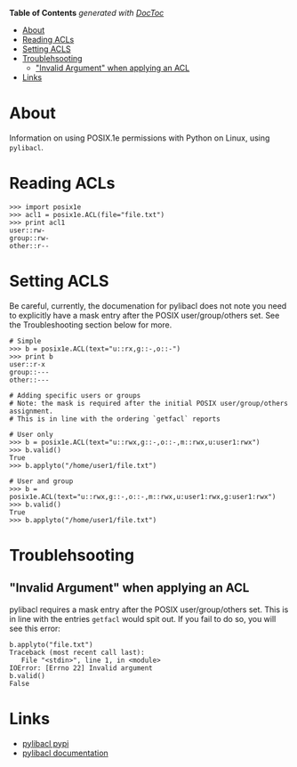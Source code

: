 <!-- START doctoc generated TOC please keep comment here to allow auto update -->
<!-- DON'T EDIT THIS SECTION, INSTEAD RE-RUN doctoc TO UPDATE -->
**Table of Contents**  *generated with [DocToc](https://github.com/thlorenz/doctoc)*

- [About](#about)
- [Reading ACLs](#reading-acls)
- [Setting ACLS](#setting-acls)
- [Troublehsooting](#troublehsooting)
  - ["Invalid Argument" when applying an ACL](#invalid-argument-when-applying-an-acl)
- [Links](#links)

<!-- END doctoc generated TOC please keep comment here to allow auto update -->

# About

Information on using POSIX.1e permissions with Python on Linux, using `pylibacl`.

# Reading ACLs

```
>>> import posix1e
>>> acl1 = posix1e.ACL(file="file.txt") 
>>> print acl1
user::rw-
group::rw-
other::r--
```

# Setting ACLS

Be careful, currently, the documenation for pylibacl does not note you need to explicitly have a mask entry after the POSIX user/group/others set. See the Troubleshooting section below for more.

```
# Simple
>>> b = posix1e.ACL(text="u::rx,g::-,o::-")
>>> print b
user::r-x
group::---
other::---

# Adding specific users or groups
# Note: the mask is required after the initial POSIX user/group/others assignment.
# This is in line with the ordering `getfacl` reports

# User only
>>> b = posix1e.ACL(text="u::rwx,g::-,o::-,m::rwx,u:user1:rwx")
>>> b.valid()
True
>>> b.applyto("/home/user1/file.txt")

# User and group
>>> b = posix1e.ACL(text="u::rwx,g::-,o::-,m::rwx,u:user1:rwx,g:user1:rwx")
>>> b.valid()
True
>>> b.applyto("/home/user1/file.txt")
```

# Troublehsooting

## "Invalid Argument" when applying an ACL

pylibacl requires a mask entry after the POSIX user/group/others set. This is in line with the entries `getfacl` would spit out. If you fail to do so, you will see this error:

```
b.applyto("file.txt")
Traceback (most recent call last):
   File "<stdin>", line 1, in <module>
IOError: [Errno 22] Invalid argument
b.valid()
False
```

# Links

* [pylibacl pypi](https://pypi.python.org/pypi/pylibacl)
* [pylibacl documentation](http://pylibacl.k1024.org/module.html)
